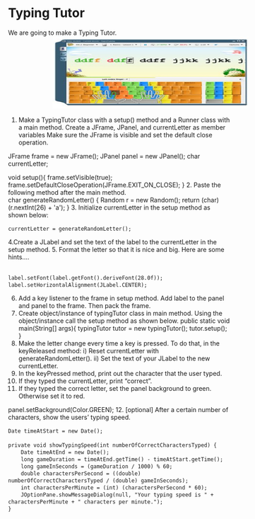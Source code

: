 
# Typing Tutor
  We are going to make a Typing Tutor.
  <img alt="" src="./typing.jpg" style="width: 444.00px; height: 163.00px; margin-left: 100.00px; margin-top: 0.00px; transform: rotate(0.00rad) translateZ(0px); -webkit-transform: rotate(0.00rad) translateZ(0px);" title=""/>
1.  Make a TypingTutor class with a setup() method and a Runner class with a main method. Create a JFrame, JPanel, and currentLetter as member variables 
	     Make sure the JFrame is visible and set the default close operation.

JFrame frame = new JFrame();
JPanel panel = new JPanel();
char currentLetter;

void setup(){
	frame.setVisible(true);
	frame.setDefaultCloseOperation(JFrame.EXIT_ON_CLOSE);
}
2. Paste the following method after the main method.  
 char generateRandomLetter() {
    Random r = new Random();
    return (char) (r.nextInt(26) + 'a');
}
3. Initialize currentLetter in the setup method as shown below:
```
currentLetter = generateRandomLetter();
```
  4.Create a JLabel and set the text of the label to the currentLetter in the setup method.
5. Format the letter so that it is nice and big. Here are some hints….
```

label.setFont(label.getFont().deriveFont(28.0f));
label.setHorizontalAlignment(JLabel.CENTER);
```
6. Add a key listener to the frame in setup method. Add label to the panel and panel to the frame. Then pack the frame.
7. Create object/instance of typingTutor class in main method. Using the object/instance call the setup method as shown below.
        public static void main(String[] args){
	typingTutor tutor = new typingTutor();
	tutor.setup(); 
}
8. Make the letter change every time a key is pressed.  To do that, in the keyReleased method:
      i) Reset currentLetter with generateRandomLetter().
      ii) Set the text of your JLabel to the new currentLetter.
9. In the keyPressed method, print out the character that the user typed.
10. If they typed the currentLetter, print “correct”.
11. If they typed the correct letter, set the panel background to green. Otherwise set it to red.

panel.setBackground(Color.GREEN);
12.  [optional] After a certain number of characters, show the users’ typing speed.
```
Date timeAtStart = new Date();
     
private void showTypingSpeed(int numberOfCorrectCharactersTyped) {
    Date timeAtEnd = new Date();
    long gameDuration = timeAtEnd.getTime() - timeAtStart.getTime();
    long gameInSeconds = (gameDuration / 1000) % 60;
    double charactersPerSecond = ((double) numberOfCorrectCharactersTyped / (double) gameInSeconds);
    int charactersPerMinute = (int) (charactersPerSecond * 60);
    JOptionPane.showMessageDialog(null, "Your typing speed is " + charactersPerMinute + " characters per minute.");
} 
```
 

